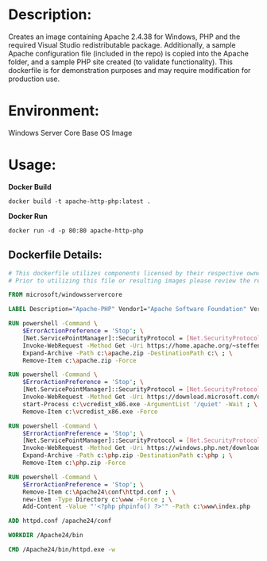# Description:

Creates an image containing Apache 2.4.38 for Windows, PHP and the required Visual Studio redistributable package. Additionally, a sample Apache configuration file (included in the repo) is copied into the Apache folder, and a sample PHP site created (to validate functionality). This dockerfile is for demonstration purposes and may require modification for production use. 

# Environment:

Windows Server Core Base OS Image

# Usage:

**Docker Build**

```
docker build -t apache-http-php:latest .
```

**Docker Run** 

```
docker run -d -p 80:80 apache-http-php
```


## Dockerfile Details:
```Dockerfile
# This dockerfile utilizes components licensed by their respective owners/authors.
# Prior to utilizing this file or resulting images please review the respective licenses at: http://www.apache.org/licenses/, https://secure.php.net/license/

FROM microsoft/windowsservercore

LABEL Description="Apache-PHP" Vendor1="Apache Software Foundation" Version1="2.4.38" Vendor2="The PHP Group" Version2="5.6.40"

RUN powershell -Command \
    $ErrorActionPreference = 'Stop'; \
    [Net.ServicePointManager]::SecurityProtocol = [Net.SecurityProtocolType]::Tls12; \
    Invoke-WebRequest -Method Get -Uri https://home.apache.org/~steffenal/VC11/binaries/httpd-2.4.38-win32-VC11.zip -OutFile c:\apache.zip ; \
    Expand-Archive -Path c:\apache.zip -DestinationPath c:\ ; \
    Remove-Item c:\apache.zip -Force

RUN powershell -Command \
    $ErrorActionPreference = 'Stop'; \
    [Net.ServicePointManager]::SecurityProtocol = [Net.SecurityProtocolType]::Tls12; \
    Invoke-WebRequest -Method Get -Uri https://download.microsoft.com/download/1/6/B/16B06F60-3B20-4FF2-B699-5E9B7962F9AE/VSU_4/vcredist_x86.exe -OutFile c:\vcredist_x86.exe ; \
    start-Process c:\vcredist_x86.exe -ArgumentList '/quiet' -Wait ; \
    Remove-Item c:\vcredist_x86.exe -Force

RUN powershell -Command \
    $ErrorActionPreference = 'Stop'; \
    [Net.ServicePointManager]::SecurityProtocol = [Net.SecurityProtocolType]::Tls12; \
    Invoke-WebRequest -Method Get -Uri https://windows.php.net/downloads/releases/php-5.6.40-Win32-VC11-x86.zip -OutFile c:\php.zip ; \
    Expand-Archive -Path c:\php.zip -DestinationPath c:\php ; \
    Remove-Item c:\php.zip -Force

RUN powershell -Command \
    $ErrorActionPreference = 'Stop'; \
    Remove-Item c:\Apache24\conf\httpd.conf ; \
    new-item -Type Directory c:\www -Force ; \
    Add-Content -Value "'<?php phpinfo() ?>'" -Path c:\www\index.php

ADD httpd.conf /apache24/conf

WORKDIR /Apache24/bin

CMD /Apache24/bin/httpd.exe -w
```
